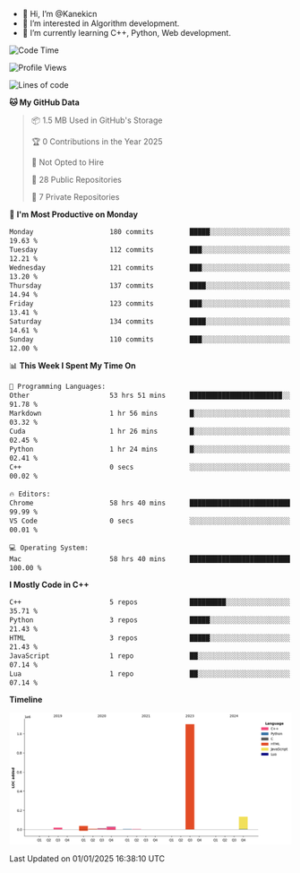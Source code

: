 - 👋 Hi, I’m @Kanekicn
- 👀 I’m interested in Algorithm development.
- 🌱 I’m currently learning C++, Python, Web development.

<!---
cotecsz/cotecsz is a ✨ special ✨ repository because its `README.md` (this file) appears on your GitHub profile.
You can click the Preview link to take a look at your changes.
--->

<!--START_SECTION:waka-->
![Code Time](http://img.shields.io/badge/Code%20Time-2%2C379%20hrs%2036%20mins-blue)

![Profile Views](http://img.shields.io/badge/Profile%20Views-0-blue)

![Lines of code](https://img.shields.io/badge/From%20Hello%20World%20I%27ve%20Written-1.3%20million%20lines%20of%20code-blue)

**🐱 My GitHub Data** 

> 📦 1.5 MB Used in GitHub's Storage 
 > 
> 🏆 0 Contributions in the Year 2025
 > 
> 🚫 Not Opted to Hire
 > 
> 📜 28 Public Repositories 
 > 
> 🔑 7 Private Repositories 
 > 
📅 **I'm Most Productive on Monday** 

```text
Monday                   180 commits         █████░░░░░░░░░░░░░░░░░░░░   19.63 % 
Tuesday                  112 commits         ███░░░░░░░░░░░░░░░░░░░░░░   12.21 % 
Wednesday                121 commits         ███░░░░░░░░░░░░░░░░░░░░░░   13.20 % 
Thursday                 137 commits         ████░░░░░░░░░░░░░░░░░░░░░   14.94 % 
Friday                   123 commits         ███░░░░░░░░░░░░░░░░░░░░░░   13.41 % 
Saturday                 134 commits         ████░░░░░░░░░░░░░░░░░░░░░   14.61 % 
Sunday                   110 commits         ███░░░░░░░░░░░░░░░░░░░░░░   12.00 % 
```


📊 **This Week I Spent My Time On** 

```text
💬 Programming Languages: 
Other                    53 hrs 51 mins      ███████████████████████░░   91.78 % 
Markdown                 1 hr 56 mins        █░░░░░░░░░░░░░░░░░░░░░░░░   03.32 % 
Cuda                     1 hr 26 mins        █░░░░░░░░░░░░░░░░░░░░░░░░   02.45 % 
Python                   1 hr 24 mins        █░░░░░░░░░░░░░░░░░░░░░░░░   02.41 % 
C++                      0 secs              ░░░░░░░░░░░░░░░░░░░░░░░░░   00.02 % 

🔥 Editors: 
Chrome                   58 hrs 40 mins      █████████████████████████   99.99 % 
VS Code                  0 secs              ░░░░░░░░░░░░░░░░░░░░░░░░░   00.01 % 

💻 Operating System: 
Mac                      58 hrs 40 mins      █████████████████████████   100.00 % 
```

**I Mostly Code in C++** 

```text
C++                      5 repos             █████████░░░░░░░░░░░░░░░░   35.71 % 
Python                   3 repos             █████░░░░░░░░░░░░░░░░░░░░   21.43 % 
HTML                     3 repos             █████░░░░░░░░░░░░░░░░░░░░   21.43 % 
JavaScript               1 repo              ██░░░░░░░░░░░░░░░░░░░░░░░   07.14 % 
Lua                      1 repo              ██░░░░░░░░░░░░░░░░░░░░░░░   07.14 % 
```



**Timeline**

![Lines of Code chart](https://raw.githubusercontent.com/Kanekicn/Kanekicn/master/assets/bar_graph.png)


 Last Updated on 01/01/2025 16:38:10 UTC
<!--END_SECTION:waka-->
